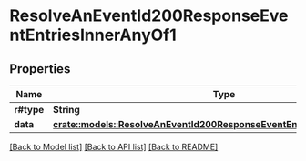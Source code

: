 # ResolveAnEventId200ResponseEventEntriesInnerAnyOf1

## Properties

Name | Type | Description | Notes
------------ | ------------- | ------------- | -------------
**r#type** | **String** |  | 
**data** | [**crate::models::ResolveAnEventId200ResponseEventEntriesInnerAnyOf1Data**](Resolve_an_Event_ID_200_response_event_entries_inner_anyOf_1_data.md) |  | 

[[Back to Model list]](../README.md#documentation-for-models) [[Back to API list]](../README.md#documentation-for-api-endpoints) [[Back to README]](../README.md)


